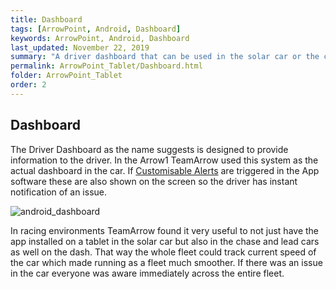 ```yaml
---
title: Dashboard
tags: [ArrowPoint, Android, Dashboard]
keywords: ArrowPoint, Android, Dashboard
last_updated: November 22, 2019
summary: "A driver dashboard that can be used in the solar car or the chase / lead cars to show all relevant information needed to drive and monitor the vehicle at a high level, including alerts"
permalink: ArrowPoint_Tablet/Dashboard.html
folder: ArrowPoint_Tablet
order: 2
---
```


## Dashboard
The Driver Dashboard as the name suggests is designed to provide information to the driver. In the Arrow1 TeamArrow used this system as the actual dashboard in the car. If [Customisable Alerts](ArrowAndroid_SystemDetails.html) are triggered in the App software these are also shown on the screen so the driver has instant notification of an issue.

![android_dashboard]({{site.dox.baseurl}}/images/android_dashboard.png)

In racing environments TeamArrow found it very useful to not just have the app installed on a tablet in the solar car but also in the chase and lead cars as well on the dash. That way the whole fleet could track current speed of the car which made running as a fleet much smoother. If there was an issue in the car everyone was aware immediately across the entire fleet.
